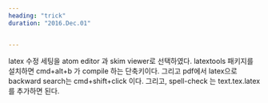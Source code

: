 ```yaml
---
heading: "trick"
duration: "2016.Dec.01"


---
```


latex 수정 세팅을 atom editor 과 skim viewer로 선택하였다.
latextools 패키지를 설치하면 cmd+alt+b 가 compile 하는 단축키이다.
그리고 pdf에서 latex으로 backward search는 cmd+shift+click 이다.
그리고, spell-check 는 text.tex.latex를 추가하면 된다.
